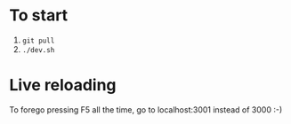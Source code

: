 # To start

1. `git pull`
1. `./dev.sh`

# Live reloading

To forego pressing F5 all the time, go to localhost:3001 instead of 3000 :-)
